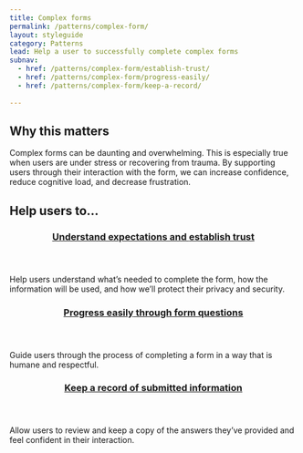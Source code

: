 ```yaml
---
title: Complex forms
permalink: /patterns/complex-form/
layout: styleguide
category: Patterns
lead: Help a user to successfully complete complex forms
subnav:
  - href: /patterns/complex-form/establish-trust/
  - href: /patterns/complex-form/progress-easily/
  - href: /patterns/complex-form/keep-a-record/
  
---
```

## Why this matters
Complex forms can be daunting and overwhelming. This is especially true when users are under stress or recovering from trauma. By supporting users through their interaction with the form, we can increase confidence, reduce cognitive load, and decrease frustration.

## Help users to...
<div class="usa-card-group flex-row margin-top-2">
  <div
  class="usa-card site-component-card grid-col-4 tablet:grid-col-4 margin-bottom-2"
  role="region"
  aria-atomic="true"
  aria-label="Visit establish trust pattern"
  data-meta="Visit establish trust pattern">
    <div class="usa-card__container">
      <header class="usa-card__header">
        <h3 class="usa-card__heading font-lang-lg pattern-card-heading"><a href="{{ site.baseurl }}/patterns/complex-form/establish-trust/">Understand expectations and <strong>establish trust</strong></a></h3>
      </header>
      <div class="usa-card__body font-lang-sm">
        <p>Help users understand what’s needed to complete the form, how the information will be used, and how we’ll protect their privacy and security.</p>
      </div>
    </div>
  </div>
  <div
  class="usa-card site-component-card grid-col-4 tablet:grid-col-4 margin-bottom-2"
  role="region"
  aria-atomic="true"
  aria-label="Visit progress easily pattern"
  data-meta="Visit progress easily pattern">
    <div class="usa-card__container">
      <header class="usa-card__header">
        <h3 class="usa-card__heading font-lang-lg pattern-card-heading"><a href="{{ site.baseurl }}/patterns/complex-form/progress-easily/"><strong>Progress easily</strong> through form questions</a></h3>
      </header>
      <div class="usa-card__body font-lang-sm">
        <p>Guide users through the process of completing a form in a way that is humane and respectful.</p>
      </div>
    </div>
  </div>
  <div
  class="usa-card site-component-card grid-col-4 tablet:grid-col-4 margin-bottom-2"
  role="region"
  aria-atomic="true"
  aria-label="Visit keep a record pattern"
  data-meta="Visit keep a record pattern">
    <div class="usa-card__container">
      <header class="usa-card__header">
        <h3 class="usa-card__heading font-lang-lg pattern-card-heading"><a href="{{ site.baseurl }}/patterns/complex-form/keep-a-record/"><strong>Keep a record</strong> of submitted information</a></h3>
      </header>
      <div class="usa-card__body font-lang-sm">
        <p>Allow users to review and keep a copy of the answers they’ve provided and feel confident in their interaction.</p>
      </div>
    </div>
  </div>  
</div>